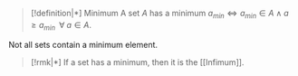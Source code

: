 >[!definition|*] Minimum
>A set $A$ has a minimum $a_{min} \iff a_{min} \in A \; \land \; a \ge a_{min} \;\;\forall \; a \in A$.

Not all sets contain a minimum element.

>[!rmk|*]
>If a set has a minimum, then it is the [[Infimum]].
>
